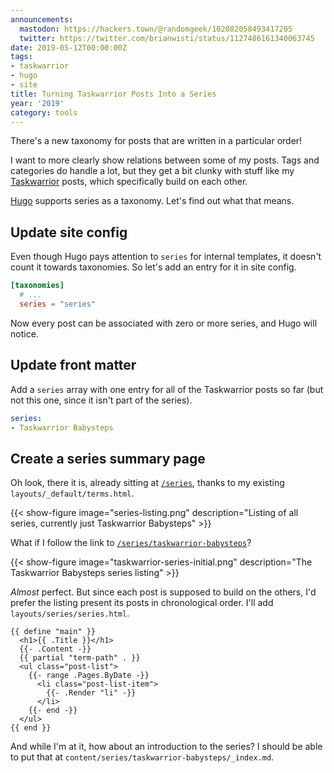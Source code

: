 ```yaml
---
announcements:
  mastodon: https://hackers.town/@randomgeek/102082058493417205
  twitter: https://twitter.com/brianwisti/status/1127486161340063745
date: 2019-05-12T00:00:00Z
tags:
- taskwarrior
- hugo
- site
title: Turning Taskwarrior Posts Into a Series
year: '2019'
category: tools
---
```


There's a new taxonomy for posts that are written in a particular order!
<!-- TEASER_END -->

I want to more clearly show relations between some of my posts. Tags and
categories do handle a lot, but they get a bit clunky with stuff like my
[Taskwarrior][] posts, which specifically build on each other.

[Taskwarrior]: /tags/taskwarrior

[Hugo][] supports series as a taxonomy. Let's find out what that means.

[Hugo]: /tags/hugo

## Update site config

Even though Hugo pays attention to `series` for internal templates, it doesn't
count it towards taxonomies. So let's add an entry for it in site config.

``` toml
[taxonomies]
  # ...
  series = "series"
```

Now every post can be associated with zero or more series, and Hugo will notice.

## Update front matter

Add a `series` array with one entry for all of the
Taskwarrior posts so far (but not this one, since it isn't part of the series).

``` yaml
series:
- Taskwarrior Babysteps
```

## Create a series summary page

Oh look, there it is, already sitting at [`/series`][], thanks to my existing
`layouts/_default/terms.html`.

[`/series`]: /series

{{< show-figure
  image="series-listing.png"
  description="Listing of all series, currently just Taskwarrior Babysteps" >}}

What if I follow the link to [`/series/taskwarrior-babysteps`][]?

[`/series/taskwarrior-babysteps`]: /series/taskwarrior-babysteps

{{< show-figure
  image="taskwarrior-series-initial.png"
  description="The Taskwarrior Babysteps series listing" >}}

*Almost* perfect. But since each post is supposed to build on the others, I'd
prefer the listing present its posts in chronological order. I'll add
`layouts/series/series.html`.

``` go-html-template
{{ define "main" }}
  <h1>{{ .Title }}</h1>
  {{- .Content -}}
  {{ partial "term-path" . }}
  <ul class="post-list">
    {{- range .Pages.ByDate -}}
      <li class="post-list-item">
        {{- .Render "li" -}}
      </li>
    {{- end -}}
  </ul>
{{ end }}
```

And while I'm at it, how about an introduction to the series? I should be able
to put that at `content/series/taskwarrior-babysteps/_index.md`.

``` markdown

